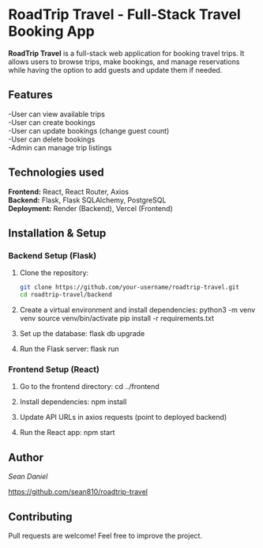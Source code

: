 #  RoadTrip Travel - Full-Stack Travel Booking App 
**RoadTrip Travel** is a full-stack web application for booking travel trips. It allows users to browse trips, make bookings, and manage reservations while having the option to add guests and update them if needed.

## Features
-User can view available trips  
-User can create bookings  
-User can update bookings (change guest count)  
-User can delete bookings  
-Admin can manage trip listings  

## Technologies used
**Frontend:** React, React Router, Axios  
**Backend:** Flask, Flask SQLAlchemy, PostgreSQL  
**Deployment:** Render (Backend), Vercel (Frontend) 

## Installation & Setup
### **Backend Setup (Flask)**  
1. Clone the repository:  
   ```sh
   git clone https://github.com/your-username/roadtrip-travel.git
   cd roadtrip-travel/backend

2. Create a virtual environment and install dependencies:
    python3 -m venv venv
    source venv/bin/activate
    pip install -r requirements.txt

3. Set up the database:
    flask db upgrade

4. Run the Flask server:
    flask run

### **Frontend Setup (React)**
1.  Go to the frontend directory:
    cd ../frontend

2.  Install dependencies:
    npm install

3.  Update API URLs in axios requests (point to deployed backend)

4.  Run the React app:
    npm start


## Author
*Sean Daniel*

https://github.com/sean810/roadtrip-travel

## Contributing
Pull requests are welcome! Feel free to improve the project.

